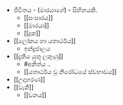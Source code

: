 - ජීවිතය - (මාරයාගේ) - සිහිනයකි.
	- [[සංසාරය]] 
	- [[මාරයා]]  
	- [[දුක]]  
- [[ලෝකය හා යතාර්ථය]] 
	- ඉන්ද්‍රජාලය
- [[දැකිය යුතු ලකුණු]] 
	- #අනිත්ය  ..
	-  [[යතාර්ථය වූ නිරෝධයේ ස්වභාවය]]
- [[උදාහරණ]] 
- [[වැකි]] 
	- [[වනය]] 

